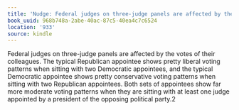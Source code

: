 ```yaml
---
title: 'Nudge: Federal judges on three-judge panels are affected by the vot…'
book_uuid: 968b748a-2abe-40ac-87c5-40ea4c7c6524
location: '933'
source: kindle
---
```


Federal judges on three-judge panels are affected by the votes of their colleagues. The typical Republican appointee shows pretty liberal voting patterns when sitting with two Democratic appointees, and the typical Democratic appointee shows pretty conservative voting patterns when sitting with two Republican appointees. Both sets of appointees show far more moderate voting patterns when they are sitting with at least one judge appointed by a president of the opposing political party.2
